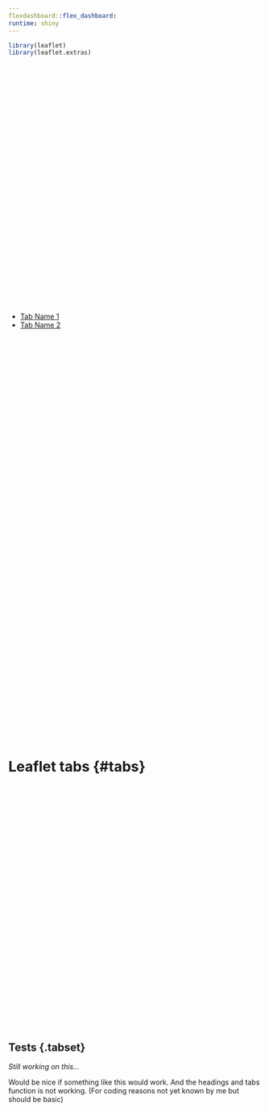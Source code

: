 ```yaml
---
flexdashboard::flex_dashboard:
runtime: shiny
---
```



```r
library(leaflet)
library(leaflet.extras)
```

<!--html_preserve--><div id="htmlwidget-fe6647cd001a5fbe660e" style="width:100%;height:480px;" class="leaflet html-widget"></div>
<script type="application/json" data-for="htmlwidget-fe6647cd001a5fbe660e">{"x":{"options":{"crs":{"crsClass":"L.CRS.EPSG3857","code":null,"proj4def":null,"projectedBounds":null,"options":{}}},"calls":[{"method":"addProviderTiles","args":["OpenStreetMap.BlackAndWhite",null,null,{"errorTileUrl":"","noWrap":false,"detectRetina":false}]},{"method":"setMaxBounds","args":[1.422041,22.625227,13.528717,36.978083]},{"method":"addEasyButton","args":[{"icon":"ion-arrow-shrink","title":"Reset View","onClick":"function(btn, map){ map.setView(map._initialCenter, map._initialZoom); }","position":"topleft"}]}],"setView":[[7.1751893,30.2189853],7,[]]},"evals":["calls.2.args.0.onClick"],"jsHooks":{"render":[{"code":"function(el, x, data) {\n  return (\nfunction(el, x){ \n  var map = this; \n  map.whenReady(function(){\n    map._initialCenter = map.getCenter(); \n    map._initialZoom = map.getZoom();\n  });\n}).call(this.getMap(), el, x, data);\n}","data":null}]}}</script><!--/html_preserve-->


<!--html_preserve--><div class="tabbable">
<ul class="nav nav-tabs shiny-tab-input" id="tbSet1" data-tabsetid="9184">
<li class="active">
<a href="#tab-9184-1" data-toggle="tab" data-value="Tab Name 1">Tab Name 1</a>
</li>
<li>
<a href="#tab-9184-2" data-toggle="tab" data-value="Tab Name 2">Tab Name 2</a>
</li>
</ul>
<div class="tab-content" data-tabsetid="9184">
<div class="tab-pane active" data-value="Tab Name 1" id="tab-9184-1">
<div id="htmlwidget-4689ab56099966e00eb6" style="width:100%;height:400px;" class="leaflet html-widget"></div>
<script type="application/json" data-for="htmlwidget-4689ab56099966e00eb6">{"x":{"options":{"crs":{"crsClass":"L.CRS.EPSG3857","code":null,"proj4def":null,"projectedBounds":null,"options":{}}},"calls":[{"method":"addProviderTiles","args":["OpenStreetMap.BlackAndWhite",null,null,{"errorTileUrl":"","noWrap":false,"detectRetina":false}]},{"method":"setMaxBounds","args":[1.422041,22.625227,13.528717,36.978083]},{"method":"addEasyButton","args":[{"icon":"ion-arrow-shrink","title":"Reset View","onClick":"function(btn, map){ map.setView(map._initialCenter, map._initialZoom); }","position":"topleft"}]}],"setView":[[7.1751893,30.2189853],7,[]]},"evals":["calls.2.args.0.onClick"],"jsHooks":{"render":[{"code":"function(el, x, data) {\n  return (\nfunction(el, x){ \n  var map = this; \n  map.whenReady(function(){\n    map._initialCenter = map.getCenter(); \n    map._initialZoom = map.getZoom();\n  });\n}).call(this.getMap(), el, x, data);\n}","data":null}]}}</script>
</div>
<div class="tab-pane" data-value="Tab Name 2" id="tab-9184-2">
<div id="htmlwidget-f1f12dcf418aef0a4b98" style="width:100%;height:400px;" class="leaflet html-widget"></div>
<script type="application/json" data-for="htmlwidget-f1f12dcf418aef0a4b98">{"x":{"options":{"crs":{"crsClass":"L.CRS.EPSG3857","code":null,"proj4def":null,"projectedBounds":null,"options":{}}},"calls":[{"method":"addProviderTiles","args":["OpenStreetMap.BlackAndWhite",null,null,{"errorTileUrl":"","noWrap":false,"detectRetina":false}]},{"method":"setMaxBounds","args":[1.422041,22.625227,13.528717,36.978083]},{"method":"addEasyButton","args":[{"icon":"ion-arrow-shrink","title":"Reset View","onClick":"function(btn, map){ map.setView(map._initialCenter, map._initialZoom); }","position":"topleft"}]}],"setView":[[7.1751893,30.2189853],7,[]]},"evals":["calls.2.args.0.onClick"],"jsHooks":{"render":[{"code":"function(el, x, data) {\n  return (\nfunction(el, x){ \n  var map = this; \n  map.whenReady(function(){\n    map._initialCenter = map.getCenter(); \n    map._initialZoom = map.getZoom();\n  });\n}).call(this.getMap(), el, x, data);\n}","data":null}]}}</script>
</div>
</div>
</div><!--/html_preserve-->

# Leaflet tabs {#tabs}

<!--html_preserve--><div id="htmlwidget-8d0c89a12829d6479ef4" style="width:100%;height:480px;" class="leaflet html-widget"></div>
<script type="application/json" data-for="htmlwidget-8d0c89a12829d6479ef4">{"x":{"options":{"crs":{"crsClass":"L.CRS.EPSG3857","code":null,"proj4def":null,"projectedBounds":null,"options":{}}},"calls":[{"method":"addProviderTiles","args":["OpenStreetMap.BlackAndWhite",null,null,{"errorTileUrl":"","noWrap":false,"detectRetina":false}]},{"method":"setMaxBounds","args":[1.422041,22.625227,13.528717,36.978083]},{"method":"addEasyButton","args":[{"icon":"ion-arrow-shrink","title":"Reset View","onClick":"function(btn, map){ map.setView(map._initialCenter, map._initialZoom); }","position":"topleft"}]}],"setView":[[7.1751893,30.2189853],7,[]]},"evals":["calls.2.args.0.onClick"],"jsHooks":{"render":[{"code":"function(el, x, data) {\n  return (\nfunction(el, x){ \n  var map = this; \n  map.whenReady(function(){\n    map._initialCenter = map.getCenter(); \n    map._initialZoom = map.getZoom();\n  });\n}).call(this.getMap(), el, x, data);\n}","data":null}]}}</script><!--/html_preserve-->
## Tests {.tabset}

*Still working on this...*

Would  be nice if something like this would work. And the headings and tabs function is not working. (For coding reasons not yet known by me but should be basic)

<!--html_preserve--><div id="htmlwidget-9f14bd70e70fd14ec2b9" style="width:100%;height:480px;" class="leaflet html-widget"></div>
<script type="application/json" data-for="htmlwidget-9f14bd70e70fd14ec2b9">{"x":{"options":{"crs":{"crsClass":"L.CRS.EPSG3857","code":null,"proj4def":null,"projectedBounds":null,"options":{}}},"calls":[{"method":"addProviderTiles","args":["OpenStreetMap.BlackAndWhite",null,null,{"errorTileUrl":"","noWrap":false,"detectRetina":false}]},{"method":"setMaxBounds","args":[1.422041,22.625227,13.528717,36.978083]},{"method":"addEasyButton","args":[{"icon":"ion-arrow-shrink","title":"Reset View","onClick":"function(btn, map){ map.setView(map._initialCenter, map._initialZoom); }","position":"topleft"}]}],"setView":[[7.1751893,30.2189853],7,[]]},"evals":["calls.2.args.0.onClick"],"jsHooks":{"render":[{"code":"function(el, x, data) {\n  return (\nfunction(el, x){ \n  var map = this; \n  map.whenReady(function(){\n    map._initialCenter = map.getCenter(); \n    map._initialZoom = map.getZoom();\n  });\n}).call(this.getMap(), el, x, data);\n}","data":null}]}}</script><!--/html_preserve-->

<!--html_preserve--><div id="htmlwidget-23b2066948465da5428e" style="width:100%;height:480px;" class="leaflet html-widget"></div>
<script type="application/json" data-for="htmlwidget-23b2066948465da5428e">{"x":{"options":{"crs":{"crsClass":"L.CRS.EPSG3857","code":null,"proj4def":null,"projectedBounds":null,"options":{}}},"calls":[{"method":"addProviderTiles","args":["OpenStreetMap.BlackAndWhite",null,null,{"errorTileUrl":"","noWrap":false,"detectRetina":false}]},{"method":"setMaxBounds","args":[1.422041,22.625227,13.528717,36.978083]},{"method":"addEasyButton","args":[{"icon":"ion-arrow-shrink","title":"Reset View","onClick":"function(btn, map){ map.setView(map._initialCenter, map._initialZoom); }","position":"topleft"}]}],"setView":[[7.1751893,30.2189853],7,[]]},"evals":["calls.2.args.0.onClick"],"jsHooks":{"render":[{"code":"function(el, x, data) {\n  return (\nfunction(el, x){ \n  var map = this; \n  map.whenReady(function(){\n    map._initialCenter = map.getCenter(); \n    map._initialZoom = map.getZoom();\n  });\n}).call(this.getMap(), el, x, data);\n}","data":null}]}}</script><!--/html_preserve-->
